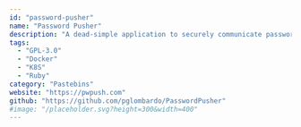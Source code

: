 ```yaml
---
id: "password-pusher"
name: "Password Pusher"
description: "A dead-simple application to securely communicate passwords (or text) over the web. Passwords automatically expire after a certain number of views and/or time has passed."
tags:
  - "GPL-3.0"
  - "Docker"
  - "K8S"
  - "Ruby"
category: "Pastebins"
website: "https://pwpush.com"
github: "https://github.com/pglombardo/PasswordPusher"
#image: "/placeholder.svg?height=300&width=400"
---
```


